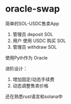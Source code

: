 # oracle-swap
简单的SOL-USDC售卖App

1. 管理员 deposit SOL
2. 用户 使用 USDC 购买 SOL
3. 管理员 withdraw SOL

使用Pyth作为 Oracle

进阶设计：
1. 增加固定/动态手续费
2. 动态调整售卖价格

还在熟悉rust语言和solana中